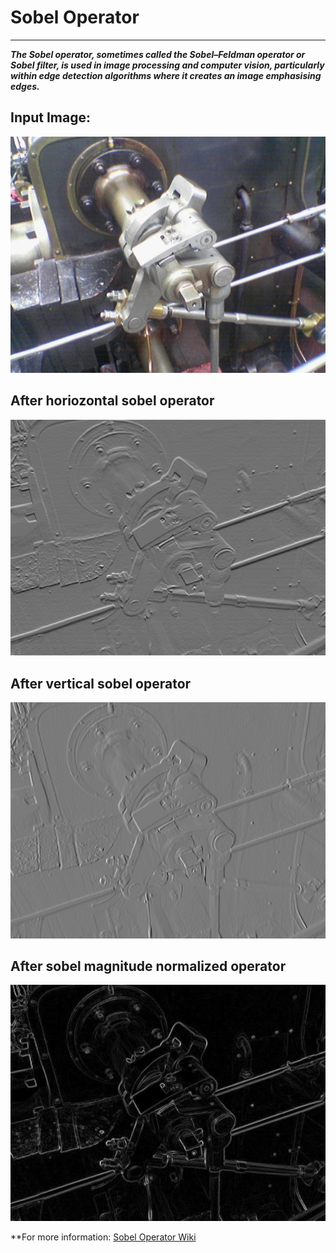 # Sobel Operator
---
***The Sobel operator, sometimes called the Sobel–Feldman operator or Sobel filter, is used in image processing and computer vision, particularly within edge detection algorithms where it creates an image emphasising edges.***


## Input Image:
![input image](Valve_original.png)


## After horiozontal sobel operator
![horizonatl_sobel](converted_image_sobel_horizontal.png)


## After vertical sobel operator
![vertical_sobel](converted_image_sobel_vertical.png)


## After sobel magnitude normalized operator
![gradient_sobel](converted_image_sobel_hor_vert.png)


**For more information: [Sobel Operator Wiki](https://en.wikipedia.org/wiki/Sobel_operator)